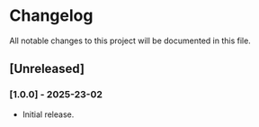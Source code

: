 # Changelog

All notable changes to this project will be documented in this file.

## [Unreleased]

### [1.0.0] - 2025-23-02

- Initial release.
